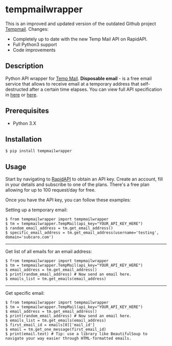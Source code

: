 # tempmailwrapper

This is an improved and updated version of the outdated Github project [Tempmail][tempmail-repo-outdated]. Changes:
-  Completely up to date with the new Temp Mail API on RapidAPI.
-  Full Python3 support
-  Code improvements

## Description
Python API wrapper for [Temp Mail][tempmail-website]. **Disposable email** - is a free email service that allows to receive email at a temporary address that self-destructed after a certain time elapses. You can view full API specification in [here][tempmail-api] or [here][rapidapi].


## Prerequisites
- Python 3.X


## Installation
    $ pip install tempmailwrapper

## Usage
Start by navigating to [RapidAPI][rapidapi] to obtain an API key. Create an account, fill in your details and subscribe to one of the plans. There's a free plan allowing for up to 100 request/day for free.

Once you have the API key, you can follow these examples:

Setting up a temporary email:

    $ from tempmailwrapper import tempmailwrapper
    $ tm = tempmailwrapper.TempMail(api_key="YOUR_API_KEY_HERE")
    $ random_email_address = tm.get_email_address()
    $ specific_email_address = tm.get_email_address(username='testing', domain='subcaro.com')

---

Get list of all emails for an email address:

    $ from tempmailwrapper import tempmailwrapper
    $ tm = tempmailwrapper.TempMail(api_key="YOUR_API_KEY_HERE")
    $ email_address = tm.get_email_address()
    $ print(random_email_address) # Now send an email here.
    $ emails_list = tm.get_emails(email_address)

---

Get specific email:

    $ from tempmailwrapper import tempmailwrapper
    $ tm = tempmailwrapper.TempMail(api_key="YOUR_API_KEY_HERE")
    $ email_address = tm.get_email_address()
    $ print(random_email_address) # Now send an email here.
    $ emails_list = tm.get_emails(email_address)
    $ first_email_id = emails[0]['mail_id']
    $ email = tm.get_one_message(first_email_id)
    $ print(email.text) # Tip: use a library like BeautifulSoup to navigate your way easier through HTML-formatted emails.

    
    


[tempmail-repo-outdated]: <https://github.com/CITGuru/tempmail>

[tempmail-website]: <https://temp-mail.org/>
[tempmail-api]: <https://temp-mail.org/en/api/>
[rapidapi]: <https://rapidapi.com/Privatix/api/temp-mail>

